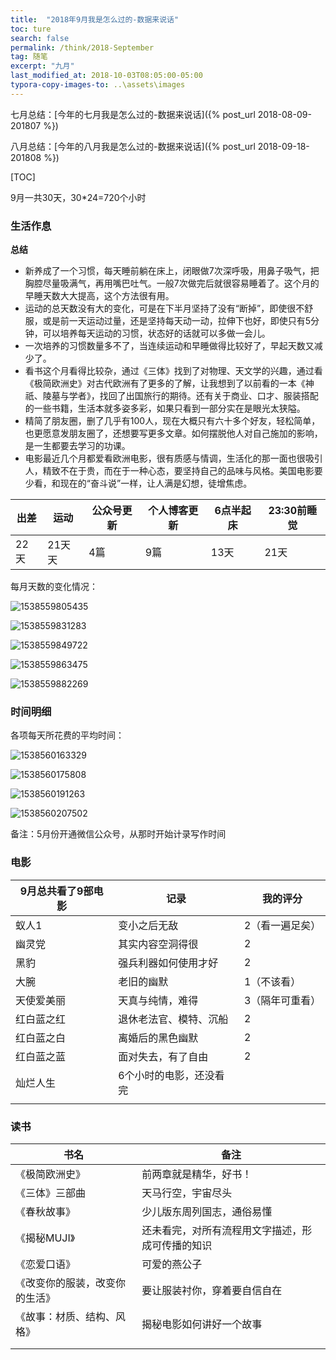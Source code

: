 ```yaml
---
title:  "2018年9月我是怎么过的-数据来说话"
toc: ture
search: false
permalink: /think/2018-September
tag: 随笔
excerpt: "九月"
last_modified_at: 2018-10-03T08:05:00-05:00
typora-copy-images-to: ..\assets\images
---
```


七月总结：[今年的七月我是怎么过的-数据来说话]({% post_url 2018-08-09-201807 %})

八月总结：[今年的八月我是怎么过的-数据来说话]({% post_url 2018-09-18-201808 %})

[TOC]

9月一共30天，30*24=720个小时

### 生活作息

**总结**

- 新养成了一个习惯，每天睡前躺在床上，闭眼做7次深呼吸，用鼻子吸气，把胸腔尽量吸满气，再用嘴巴吐气。一般7次做完后就很容易睡着了。这个月的早睡天数大大提高，这个方法很有用。
- 运动的总天数没有大的变化，可是在下半月坚持了没有“断掉”，即使很不舒服，或是前一天运动过量，还是坚持每天动一动，拉伸下也好，即使只有5分钟，可以培养每天运动的习惯，状态好的话就可以多做一会儿。
- 一次培养的习惯数量多不了，当连续运动和早睡做得比较好了，早起天数又减少了。
- 看书这个月看得比较杂，通过《三体》找到了对物理、天文学的兴趣，通过看《极简欧洲史》对古代欧洲有了更多的了解，让我想到了以前看的一本《神祇、陵墓与学者》，找回了出国旅行的期待。还有关于商业、口才、服装搭配的一些书籍，生活本就多姿多彩，如果只看到一部分实在是眼光太狭隘。
- 精简了朋友圈，删了几乎有100人，现在大概只有六十多个好友，轻松简单，也更愿意发朋友圈了，还想要写更多文章。如何摆脱他人对自己施加的影响，是一生都要去学习的功课。
- 电影最近几个月都爱看欧洲电影，很有质感与情调，生活化的那一面也很吸引人，精致不在于贵，而在于一种心态，要坚持自己的品味与风格。美国电影要少看，和现在的“奋斗说”一样，让人满是幻想，徒增焦虑。

| 出差 | 运动   | 公众号更新 | 个人博客更新 | 6点半起床 | 23:30前睡觉 |
| ---- | ------ | ---------- | ------------ | --------- | ----------- |
| 22天 | 21天天 | 4篇        | 9篇          | 13天      | 21天        |

每月天数的变化情况：

![1538559805435](../assets/images/1538559805435.png)

![1538559831283](../assets/images/1538559831283.png)

![1538559849722](../assets/images/1538559849722.png)

![1538559863475](../assets/images/1538559863475.png)

![1538559882269](../assets/images/1538559882269.png)



### 时间明细

各项每天所花费的平均时间：

![1538560163329](../assets/images/1538560163329.png)

![1538560175808](../assets/images/1538560175808.png)

![1538560191263](../assets/images/1538560191263.png)

![1538560207502](../assets/images/1538560207502.png)

备注：5月份开通微信公众号，从那时开始计录写作时间



### 电影

| 9月总共看了9部电影 | 记录                    | 我的评分        |
| ------------------ | ----------------------- | --------------- |
| 蚁人1              | 变小之后无敌            | 2（看一遍足矣） |
| 幽灵党             | 其实内容空洞得很        | 2               |
| 黑豹               | 强兵利器如何使用才好    | 2               |
| 大腕               | 老旧的幽默              | 1（不该看）     |
| 天使爱美丽         | 天真与纯情，难得        | 3（隔年可重看） |
| 红白蓝之红         | 退休老法官、模特、沉船  | 2               |
| 红白蓝之白         | 离婚后的黑色幽默        | 2               |
| 红白蓝之蓝         | 面对失去，有了自由      | 2               |
| 灿烂人生           | 6个小时的电影，还没看完 |                 |
|                    |                         |                 |

### 读书

| 书名                           | 备注                                             |
| ------------------------------ | ------------------------------------------------ |
| 《极简欧洲史》                 | 前两章就是精华，好书！                           |
| 《三体》三部曲                 | 天马行空，宇宙尽头                               |
| 《春秋故事》                   | 少儿版东周列国志，通俗易懂                       |
| 《揭秘MUJI》                   | 还未看完，对所有流程用文字描述，形成可传播的知识 |
| 《恋爱口语》                   | 可爱的燕公子                                     |
| 《改变你的服装，改变你的生活》 | 要让服装衬你，穿着要自信自在                     |
| 《故事：材质、结构、风格》     | 揭秘电影如何讲好一个故事                         |
|                                |                                                  |
|                                |                                                  |